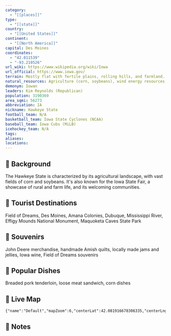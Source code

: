 ```yaml
---
category:
  - "[[places]]"
type:
  - "[[state]]"
country:
  - "[[United States]]"
continent:
  - "[[North America]]"
capital: Des Moines
coordinates:
  - "42.011539"
  - "-93.210526"
url_wiki: https://www.wikipedia.org/wiki/Iowa
url_official: https://www.iowa.gov/
terrain: Mostly flat with fertile plains, rolling hills, and farmland.
natural_resources: Agriculture (corn, soybeans), wind energy resources, coal, limestone, water resources
demonym: Iowan
leaders: Kim Reynolds (Republican)
population: 3190369
area_sqmi: 56273
abbreviation: IA
nickname: Hawkeye State
football_team: N/A
basketball_team: Iowa State Cyclones (NCAA)
baseball_team: Iowa Cubs (MiLB)
icehockey_team: N/A
tags: 
aliases: 
locations:
---
```

## 🌱 Background
The Hawkeye State is characterized by its agricultural landscape, with vast fields of corn and soybeans. It's also known for the Iowa State Fair, a showcase of rural and farm life, and its welcoming communities.

## 📌 Tourist Destinations
Field of Dreams, Des Moines, Amana Colonies, Dubuque, Mississippi River, Effigy Mounds National Monument, Maquoketa Caves State Park

## 🎁 Souvenirs
John Deere merchandise, handmade Amish quilts, locally made jams and jellies, Iowa wine, Field of Dreams souvenirs

## 🍲 Popular Dishes
Breaded pork tenderloin, loose meat sandwich, corn dishes

## 📡 Live Map
```mapview
{"name":"Default","mapZoom":6,"centerLat":42.081916678306335,"centerLng":-94.02088635708797,"query":"","chosenMapSource":0}
```

## 📒 Notes

